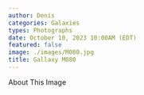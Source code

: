 ```yaml
---
author: Denis
categories: Galaxies
types: Photographs
date: October 10, 2023 10:00AM (EDT)
featured: false
image: ./images/M080.jpg
title: Gallaxy M080
---
```


About This Image

